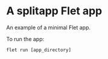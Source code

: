 # A splitapp Flet app

An example of a minimal Flet app.

To run the app:

```
flet run [app_directory]
```